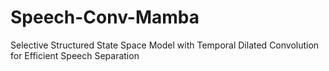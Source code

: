 # Speech-Conv-Mamba
Selective Structured State Space Model with Temporal Dilated Convolution for Efficient Speech Separation
